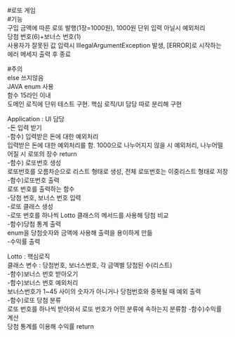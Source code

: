 #로또 게임  
#기능  
구입 금액에 따른 로또 발행(1장=1000원), 1000원 단위 입력 아닐시 예외처리  
당첨 번호(6)+보너스 번호(1)  
사용자가 잘못된 값 입력시 IllegalArgumentException 발생, [ERROR]로 시작하는 에러 메세지 출력 후 종료  

#주의  
else 쓰지않음  
JAVA enum 사용  
함수 15라인 이내  
도메인 로직에 단위 테스트 구현. 핵심 로직/UI 담당 따로 분리해 구현  

Application : UI 담당  
-돈 입력 받기  
-함수) 입력받은 돈에 대한 예외처리  
 입력받은 돈에 대한 예외처리를 함. 1000으로 나누어지지 않을 시 예외처리, 나누어떨어질 시 로또의 장수 return  
-함수) 로또번호 생성  
 로또번호를 오름차순으로 리스트 형태로 생성, 전체 로또번호는 이중리스트 형태로 저장  
-함수)로또번호 출력  
 로또 번호를 출력하는 함수  
-당첨 번호, 보너스 번호 입력  
-로또 클래스 생성  
-로또 번호를 하나씩 Lotto 클래스의 메서드를 사용해 당첨 비교  
-함수)당첨 통계 출력  
 enum을 당첨숫자와 금액에 사용해 출력을 용이하게 만듦  
-수익률 출력  

Lotto : 핵심로직  
클래스 변수 : 당첨번호, 보너스번호, 각 금액별 당첨된 수(리스트)  
-함수)보너스 번호 받아오기  
-함수)보너스 번호 예외처리  
 보너스번호가 1~45 사이의 숫자가 아니거나 당첨번호와 중복될 때 예외 출력  
-함수)로또 당첨 분류  
 로또 번호를 하나씩 받아와서 로또 번호가 어떤 분류에 속하는지 분류함
-함수)수익률 계산  
 당첨 통계를 이용해 수익률 return

